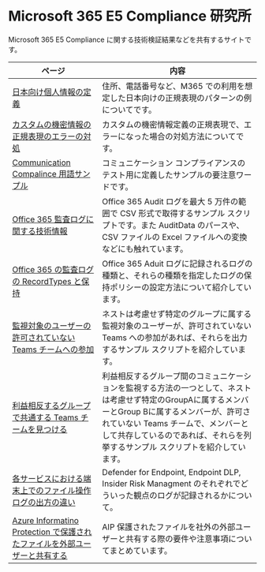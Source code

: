 # Microsoft 365 E5 Compliance 研究所
Microsoft 365 E5 Compliance に関する技術検証結果などを共有するサイトです。

| ページ | 内容 |
| --- | ---- |
| [日本向け個人情報の定義](https://github.com/YoshihiroIchinose/E5Comp/blob/main/SIT.md) | 住所、電話番号など、M365 での利用を想定した日本向けの正規表現のパターンの例についてです。 |
| [カスタムの機密情報の正規表現のエラーの対処](https://github.com/YoshihiroIchinose/E5Comp/blob/main/SIT_RegEx.md) | カスタムの機密情報定義の正規表現で、エラーになった場合の対処方法についてです。 |
| [Communication Compalince 用語サンプル](https://github.com/YoshihiroIchinose/E5Comp/blob/main/CC.md) | コミュニケーション コンプライアンスのテスト用に定義したサンプルの要注意ワードです。 |
| [Office 365 監査ログに関する技術情報](https://github.com/YoshihiroIchinose/E5Comp/blob/main/Office365Audit.md) | Office 365 Audit ログを最大 5 万件の範囲で CSV 形式で取得するサンプル スクリプトです。また AuditData のパースや、CSV ファイルの Excel ファイルへの変換などにも触れています。 |
| [Office 365 の監査ログの RecordTypes と保持](https://github.com/YoshihiroIchinose/E5Comp/blob/main/RecordTypes.md) | Office 365 Aduit ログに記録されるログの種類と、それらの種類を指定したログの保持ポリシーの設定方法について紹介しています。 |
| [監視対象のユーザーの許可されていない Teams チームへの参加](https://github.com/YoshihiroIchinose/E5Comp/blob/main/TeamsMembership.MD)| ネストは考慮せず特定のグループに属する監視対象のユーザーが、許可されていない Teams への参加があれば、それらを出力するサンプル スクリプトを紹介しています。 |
| [利益相反するグループで共通する Teams チームを見つける](https://github.com/YoshihiroIchinose/E5Comp/blob/main/ConflictsOfInterestInTeams.md) | 利益相反するグループ間のコミュニケーションを監視する方法の一つとして、ネストは考慮せず特定のGroupAに属するメンバーとGroup Bに属するメンバーが、許可されていない Teams チームで、メンバーとして共存しているのであれば、それらを列挙するサンプル スクリプトを紹介しています。 |
| [各サービスにおける端末上でのファイル操作ログの出方の違い](https://github.com/YoshihiroIchinose/E5Comp/blob/main/MDE_DLP_IRM.MD) | Defender for Endpoint, Endpoint DLP, Insider Risk Managment のそれぞれでどういった観点のログが記録されるかについて。 |
|[Azure Informatino Protection で保護されたファイルを外部ユーザーと共有する](https://github.com/YoshihiroIchinose/E5Comp/blob/main/AIP_FAQ.MD)| AIP 保護されたファイルを社外の外部ユーザーと共有する際の要件や注意事項についてまとめています。|

